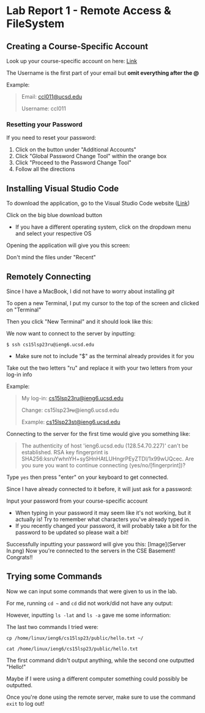 # Lab Report 1 - Remote Access & FileSystem
## Creating a Course-Specific Account
Look up your course-specific account on here: 
[Link](https://sdacs.ucsd.edu/~icc/index.php)

The Username is the first part of your email but **omit everything after the @**

Example:
> Email: ccl011@ucsd.edu
> 
> Username: ccl011


### Resetting your Password
If you need to reset your password:
1. Click on the button under "Additional Accounts"
2. Click "Global Password Change Tool" within the orange box
3. Click "Proceed to the Password Change Tool"
4. Follow all the directions

## Installing Visual Studio Code
To download the application, go to the Visual Studio Code website ([Link](https://code.visualstudio.com/))

Click on the big blue download button
* If you have a different operating system, click on the dropdown menu and select your respective OS

Opening the application will give you this screen:

Don't mind the files under "Recent"

## Remotely Connecting
Since I have a MacBook, I did not have to worry about installing *git* 

To open a new Terminal, I put my cursor to the top of the screen and clicked on "Terminal"

Then you click "New Terminal" and it should look like this:

We now want to connect to the server by inputting:

`$ ssh cs15lsp23ru@ieng6.ucsd.edu`
* Make sure not to include "$" as the terminal already provides it for you

Take out the two letters "ru" and replace it with your two letters from your log-in info

Example:
> My log-in: cs15lsp23ru@ieng6.ucsd.edu
> 
> Change: cs15lsp23~~ru~~@ieng6.ucsd.edu
> 
> Example: cs15lsp23st@ieng6.ucsd.edu

Connecting to the server for the first time would give you something like:

> The authenticity of host 'ieng6.ucsd.edu (128.54.70.227)' can't be established.
> RSA key fingerprint is SHA256:ksruYwhnYH+sySHnHAtLUHngrPEyZTDl/1x99wUQcec.
> Are you sure you want to continue connecting (yes/no/[fingerprint])?

Type `yes` then press "enter" on your keyboard to get connected.

Since I have already connected to it before, it will just ask for a password:

Input your password from your course-specific account
* When typing in your password it may seem like it's not working, but it actually is! Try to remember what characters you've already typed in.
* If you recently changed your password, it will probably take a bit for the password to be updated so please wait a bit!

Successfully inputting your password will give you this:
[Image](Server In.png)
Now you're connected to the servers in the CSE Basement! Congrats!!

## Trying some Commands
Now we can input some commands that were given to us in the lab.

For me, running `cd ~` and `cd` did not work/did not have any output:

However, inputting `ls -lat` and `ls -a` gave me some information:

The last two commands I tried were:

`cp /home/linux/ieng6/cs15lsp23/public/hello.txt ~/`

`cat /home/linux/ieng6/cs15lsp23/public/hello.txt`

The first command didn't output anything, while the second one outputted "Hello!"

Maybe if I were using a different computer something could possibly be outputted.

Once you're done using the remote server, make sure to use the command `exit` to log out!
